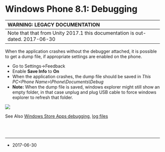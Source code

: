 Windows Phone 8.1: Debugging
==========================


|**WARNING: LEGACY DOCUMENTATION** |
|:---|
|Note that that from Unity 2017.1 this documentation is out-dated. 2017-06-30|

When the application crashes without the debugger attached, it is possible to get a dump file, if appropriate settings are enabled on the phone.

* Go to Settings->Feedback
* Enable **Save Info** to **On**
* When the application crashes, the dump file should be saved in *This PC\<Phone Name>\Phone\Documents\Debug*
* **Note:** When the dump file is saved, windows explorer might still show an empty folder, in that case unplug and plug USB cable to force windows explorer to refresh that folder.

![](../uploads/Main/wp8-1feedback.png) 

See Also [Windows Store Apps debugging](WindowsDebugging.html), [log files](LogFiles.html)

<br/>
<br/>

----------
*  <span class="page-edit">2017-06-30  <!-- include IncludeTextAmendPageNoEdit --></span>

